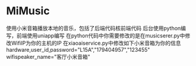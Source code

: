 # MiMusic
使用小米音箱播放本地的音乐，包括了后端代码核前端代码
后台使用python编写，前端使用uniapp编写
在python代码中你需要修改的是在musicserer.py中修改WifiIP为你的主机的IP
在xiaoaiservice.py中修改如下小米音箱为你的信息
hardware,user_id,password="L15A","179404957","123455"
wifispeaker_name="客厅小米音箱"
